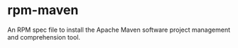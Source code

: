 rpm-maven
=========

An RPM spec file to install the Apache Maven software project management and comprehension tool. 
